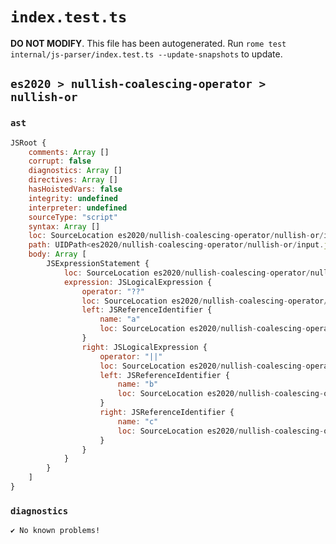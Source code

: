 # `index.test.ts`

**DO NOT MODIFY**. This file has been autogenerated. Run `rome test internal/js-parser/index.test.ts --update-snapshots` to update.

## `es2020 > nullish-coalescing-operator > nullish-or`

### `ast`

```javascript
JSRoot {
	comments: Array []
	corrupt: false
	diagnostics: Array []
	directives: Array []
	hasHoistedVars: false
	integrity: undefined
	interpreter: undefined
	sourceType: "script"
	syntax: Array []
	loc: SourceLocation es2020/nullish-coalescing-operator/nullish-or/input.js 1:0-2:0
	path: UIDPath<es2020/nullish-coalescing-operator/nullish-or/input.js>
	body: Array [
		JSExpressionStatement {
			loc: SourceLocation es2020/nullish-coalescing-operator/nullish-or/input.js 1:0-1:14
			expression: JSLogicalExpression {
				operator: "??"
				loc: SourceLocation es2020/nullish-coalescing-operator/nullish-or/input.js 1:0-1:13
				left: JSReferenceIdentifier {
					name: "a"
					loc: SourceLocation es2020/nullish-coalescing-operator/nullish-or/input.js 1:0-1:1 (a)
				}
				right: JSLogicalExpression {
					operator: "||"
					loc: SourceLocation es2020/nullish-coalescing-operator/nullish-or/input.js 1:6-1:12
					left: JSReferenceIdentifier {
						name: "b"
						loc: SourceLocation es2020/nullish-coalescing-operator/nullish-or/input.js 1:6-1:7 (b)
					}
					right: JSReferenceIdentifier {
						name: "c"
						loc: SourceLocation es2020/nullish-coalescing-operator/nullish-or/input.js 1:11-1:12 (c)
					}
				}
			}
		}
	]
}
```

### `diagnostics`

```
✔ No known problems!

```
